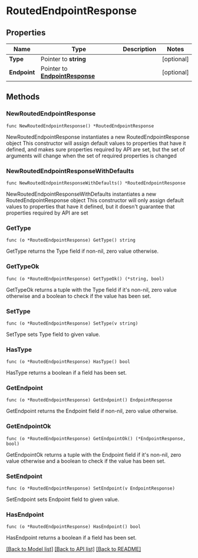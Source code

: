 # RoutedEndpointResponse

## Properties

Name | Type | Description | Notes
------------ | ------------- | ------------- | -------------
**Type** | Pointer to **string** |  | [optional] 
**Endpoint** | Pointer to [**EndpointResponse**](EndpointResponse.md) |  | [optional] 

## Methods

### NewRoutedEndpointResponse

`func NewRoutedEndpointResponse() *RoutedEndpointResponse`

NewRoutedEndpointResponse instantiates a new RoutedEndpointResponse object
This constructor will assign default values to properties that have it defined,
and makes sure properties required by API are set, but the set of arguments
will change when the set of required properties is changed

### NewRoutedEndpointResponseWithDefaults

`func NewRoutedEndpointResponseWithDefaults() *RoutedEndpointResponse`

NewRoutedEndpointResponseWithDefaults instantiates a new RoutedEndpointResponse object
This constructor will only assign default values to properties that have it defined,
but it doesn't guarantee that properties required by API are set

### GetType

`func (o *RoutedEndpointResponse) GetType() string`

GetType returns the Type field if non-nil, zero value otherwise.

### GetTypeOk

`func (o *RoutedEndpointResponse) GetTypeOk() (*string, bool)`

GetTypeOk returns a tuple with the Type field if it's non-nil, zero value otherwise
and a boolean to check if the value has been set.

### SetType

`func (o *RoutedEndpointResponse) SetType(v string)`

SetType sets Type field to given value.

### HasType

`func (o *RoutedEndpointResponse) HasType() bool`

HasType returns a boolean if a field has been set.

### GetEndpoint

`func (o *RoutedEndpointResponse) GetEndpoint() EndpointResponse`

GetEndpoint returns the Endpoint field if non-nil, zero value otherwise.

### GetEndpointOk

`func (o *RoutedEndpointResponse) GetEndpointOk() (*EndpointResponse, bool)`

GetEndpointOk returns a tuple with the Endpoint field if it's non-nil, zero value otherwise
and a boolean to check if the value has been set.

### SetEndpoint

`func (o *RoutedEndpointResponse) SetEndpoint(v EndpointResponse)`

SetEndpoint sets Endpoint field to given value.

### HasEndpoint

`func (o *RoutedEndpointResponse) HasEndpoint() bool`

HasEndpoint returns a boolean if a field has been set.


[[Back to Model list]](../README.md#documentation-for-models) [[Back to API list]](../README.md#documentation-for-api-endpoints) [[Back to README]](../README.md)


